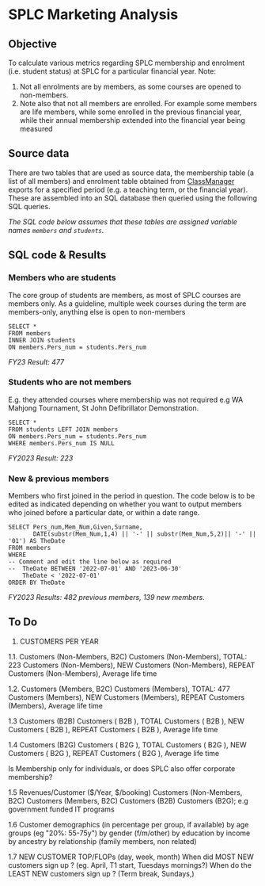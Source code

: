# SPLC Marketing Analysis

## Objective
To calculate various metrics regarding SPLC membership and enrolment (i.e. student status) at SPLC for a particular financial year. Note:

1. Not all enrolments are by members, as some courses are opened to non-members.
2. Note also that not all members are enrolled. For example some members are life members, while some enrolled in the previous financial year, while their annual membership extended into the financial year being measured

## Source data
There are two tables that are used as source data, the membership table (a list of all members) and enrolment table obtained from [ClassManager](http://classmanager.com.au) exports for a specified period (e.g. a teaching term, or the financial year). These are assembled into an SQL database then queried using the following SQL queries.

*The SQL code below assumes that these tables are assigned variable names `members` and `students`.*

## SQL code & Results

### Members who are students
The core group of students are members, as most of SPLC courses are members only. As a guideline, multiple week courses during the term are members-only, anything else is open to non-members

```
SELECT *
FROM members
INNER JOIN students
ON members.Pers_num = students.Pers_num
```
*FY23 Result: 477*

### Students who are not members
E.g. they attended courses where membership was not required e.g WA Mahjong Tournament, St John Defibrillator Demonstration.

```
SELECT *
FROM students LEFT JOIN members
ON members.Pers_num = students.Pers_num
WHERE members.Pers_num IS NULL
```
*FY2023 Result: 223*

### New & previous members
Members who first joined in the period in question. The code below is to be edited as indicated depending on whether you want to output members who joined before a particular date, or within a date range.

```
SELECT Pers_num,Mem_Num,Given,Surname,
	   DATE(substr(Mem_Num,1,4) || '-' || substr(Mem_Num,5,2)|| '-' || '01') AS TheDate
FROM members
WHERE
-- Comment and edit the line below as required
--  TheDate BETWEEN '2022-07-01' AND '2023-06-30'
	TheDate < '2022-07-01'
ORDER BY TheDate
```
*FY2023 Results: 482 previous members, 139 new members.*


## To Do

1. CUSTOMERS PER YEAR

1.1. Customers (Non-Members, B2C)
Customers (Non-Members), TOTAL: 223
Customers (Non-Members), NEW 
Customers (Non-Members), REPEAT
Customers (Non-Members), Average life time

1.2. Customers (Members, B2C)
Customers (Members), TOTAL: 477
Customers (Members), NEW 
Customers (Members), REPEAT
Customers (Members), Average life time

1.3 Customers (B2B)
Customers ( B2B  ), TOTAL
Customers ( B2B  ), NEW 
Customers ( B2B  ), REPEAT
Customers ( B2B  ), Average life time

1.4 Customers (B2G)
Customers ( B2G  ), TOTAL
Customers ( B2G  ), NEW 
Customers ( B2G  ), REPEAT
Customers ( B2G  ), Average life time

Is Membership only for individuals, or does SPLC also offer corporate membership?

1.5 Revenues/Customer  ($/Year, $/booking)
Customers (Non-Members, B2C)
Customers (Members, B2C)
Customers (B2B)
Customers (B2G); e.g government funded IT programs

1.6 Customer demographics (in percentage per group, if available)
by age groups (eg "20%: 55-75y")
by gender (f/m/other)
by education
by income
by ancestry
by relationship (family members, non related)

1.7 NEW CUSTOMER TOP/FLOPs (day, week, month)
When did MOST NEW customers sign up ? (eg. April, T1 start, Tuesdays mornings?)
When do the LEAST NEW customers sign up ? (Term break, Sundays,)
